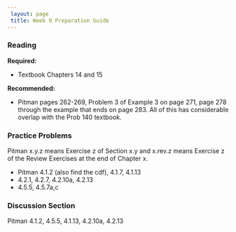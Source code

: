 ```yaml
---
 layout: page
 title: Week 9 Preparation Guide
---
```


### Reading ###
**Required:**
- Textbook Chapters 14 and 15

**Recommended:**
- Pitman pages 262-269, Problem 3 of Example 3 on page 271, page 278 through the example that ends on page 283. All of this has considerable overlap with the Prob 140 textbook.

### Practice Problems ###
Pitman x.y.z means Exercise z of Section x.y and x.rev.z means Exercise z of the Review Exercises at the end of Chapter x.
- Pitman 4.1.2 (also find the cdf), 4.1.7, 4.1.13
- 4.2.1, 4.2.7, 4.2.10a, 4.2.13
- 4.5.5, 4.5.7a,c

### Discussion Section ###
Pitman 4.1.2, 4.5.5, 4.1.13, 4.2.10a, 4.2.13
